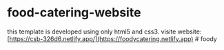# food-catering-website 
this template is developed using only html5 and css3.
visite website: [https://csb-326d6.netlify.app/](https://foodycatering.netlify.app)
#   f o o d y 
 
 
